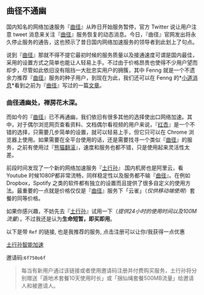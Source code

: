 ## 曲径不通幽

国内知名的网络加速服务『[曲径](https://getqujing.com/)』从昨日开始服务暂停，官方 Twitter 说让用户注意 tweet 消息来关注『[曲径](https://getqujing.com/)』服务恢复的动态消息。今日，『曲径』官网发出将永久停止服务的通告，这也预示了昔日国内网络加速服务的领导者到此划上了句点。

说到『[曲径](https://getqujing.com/)』那就不得不提它最初时候的服务质量以及接通速度可谓是国内最佳，采用的设置方式之简单也能让人轻易上手。不过由于价格昂贵也使得不少用户望而却步，尽管如此依旧没有阻挡一大批忠实用户的拥簇，其中 Fenng 就是一个不遗余力推荐『[曲径](https://getqujing.com/)』服务的种子用户，到现在为此，我们还可以在 Fenng 的*[小道消息](http://hutu.me/)*看到之前为『[曲径](https://getqujing.com/)』写过的一篇[文章](http://hutu.me/832)。

### 曲径通幽处，禅房花木深。
而如今的『[曲径](https://getqujing.com/)』已不再通幽，我们依旧有很多其他的选择使出口网络加速。其中，对于偶尔浏览网页查看资料、文档偶尔看视频的用户来说，『[红杏]( http://honx.in/_VXz-UIkWGk4NFRW-)』是一个不错的选择，只需要几步简单的设置，就可以轻易上手，但它只可以在 Chrome 浏览器上使用。如果需要在全平台使用的话，还是需要找寻一个类似『[曲径](https://getqujing.com/)』的服务，之前有使用过『[熊猫翻滚](https://www.pandafan.org/?r=28294)』，速度和服务也都不错，只是使用起来灵活性太差。

前段时间发现了一个新的网络加速服务『[土行孙](https://tuxingsun.net/share/6f750o6f)』.国内机房也是阿里云，看 Youtube 时候1080P都非常流畅，同样稳定性以及服务都不输『[曲径](https://getqujing.com/)』。在例如 Dropbox，Spotify 之类的软件都有独立的设置而且提供了很多自定义的使用方法。最重要的一点就是价格仅仅是『[曲径](https://getqujing.com/)』服务下「云雀」（*仅供移动端使用*）套餐的同等价格。

如果你感兴趣，不妨先去『[土行孙](https://tuxingsun.net/share/6f750o6f)』试用一下（*提供24小时的使用时间以及100M流量*），不过我还是认为**生命短暂，即买即用**。

以下是带 `Ref` 的链接, 也是我推荐的服务, 点击注册可以让你/我获得一点优惠

[土行孙智能加速](https://tuxingsun.net/share/6f750o6f)

邀请码:`6f750o6f`

> 每当有新用户通过该链接或者使用邀请码注册并付费购买服务，土行孙将分别赠送「遁地术套餐10天使用时长」或「捆仙绳套餐500MB流量」给邀请人和被邀请人。